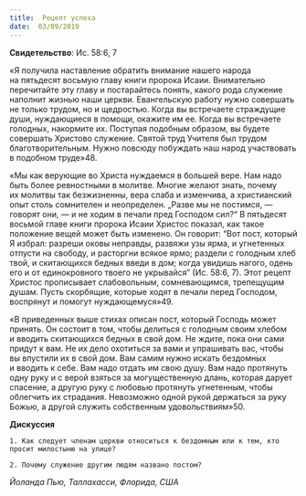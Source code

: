 ```yaml
---
title:  Рецепт успеха
date:  03/09/2019
---
```


**Свидетельство**: Ис. 58:6, 7

«Я получила наставление обратить внимание нашего народа на пятьдесят восьмую главу книги пророка Исаии. Внимательно перечитайте эту главу и постарайтесь понять, какого рода служение наполнит жизнью наши церкви. Евангельскую работу нужно совершать не только трудом, но и щедростью. Когда вы встречаете страждущие души, нуждающиеся в помощи, окажите им ее. Когда вы встречаете голодных, накормите их. Поступая подобным образом, вы будете совершать Христово служение. Святой труд Учителя был трудом благотворительным. Нужно повсюду побуждать наш народ участвовать в подобном труде»48.

«Мы как верующие во Христа нуждаемся в большей вере. Нам надо быть более ревностными в молитве. Многие желают знать, почему их молитвы так безжизненны, вера слаба и изменчива, а христианский опыт столь сомнителен и неопределен. „Разве мы не постимся, — говорят они, — и не ходим в печали пред Господом сил?“ В пятьдесят восьмой главе книги пророка Исаии Христос показал, как такое положение вещей может быть изменено. Он говорит: “Вот пост, который Я избрал: разреши оковы неправды, развяжи узы ярма, и угнетенных отпусти на свободу, и расторгни всякое ярмо; раздели с голодным хлеб твой, и скитающихся бедных введи в дом; когда увидишь нагого, одень его и от единокровного твоего не укрывайся” (Ис. 58:6, 7). Этот рецепт Христос прописывает слабовольным, сомневающимся, трепещущим душам. Пусть скорбящие, которые ходят в печали перед Господом, воспрянут и помогут нуждающемуся»49.

«В приведенных выше стихах описан пост, который Господь может принять. Он состоит в том, чтобы делиться с голодным своим хлебом и вводить скитающихся бедных в свой дом. Не ждите, пока они сами придут к вам. Не их дело охотиться за вами и упрашивать вас, чтобы вы впустили их в свой дом. Вам самим нужно искать бездомных и вводить к себе. Вам надо отдать им свою душу. Вам надо протянуть одну руку и с верой взяться за могущественную длань, которая дарует спасение, а другую руку с любовью протянуть угнетенным, чтобы облегчить их страдания. Невозможно одной рукой держаться за руку Божью, а другой служить собственным удовольствиям»50.

**Дискуссия**

`1.	Как следует членам церкви относиться к бездомным или к тем, кто просит милостыню на улице?`

`2.	Почему служение другим людям названо постом?`

_Йоланда Пью, Таллахасси, Флорида, США_